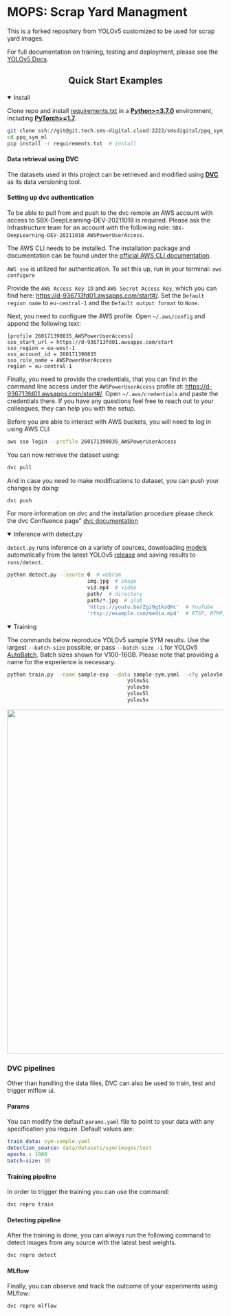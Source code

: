 # MOPS: Scrap Yard Managment

This is a forked repository from YOLOv5 customized to be used for scrap yard images.

For full documentation on training, testing and deployment, please see the [YOLOv5 Docs](https://docs.ultralytics.com).

## <div align="center">Quick Start Examples</div>

<details open>
<summary>Install</summary>

Clone repo and install [requirements.txt](https://github.com/ultralytics/yolov5/blob/master/requirements.txt) in a
[**Python>=3.7.0**](https://www.python.org/) environment, including
[**PyTorch>=1.7**](https://pytorch.org/get-started/locally/).

```bash
git clone ssh://git@git.tech.sms-digital.cloud:2222/smsdigital/ppq_sym_ml.git  # clone
cd ppq_sym_ml
pip install -r requirements.txt  # install
```

#### Data retrieval using DVC
The datasets used in  this project can be retrieved and modified using [**DVC**](https://dvc.org/) as its data versioning tool.

#### Setting up dvc authentication
To be able to pull from and push to the dvc remote an AWS account with access to
SBX-DeepLearning-DEV-20211018 is
required. Please ask the Infrastructure team for an account with the following role:
`SBX-DeepLearning-DEV-20211018 AWSPowerUserAccess`.

The AWS CLI needs to be installed. The installation package and documentation can be found under
the [official AWS CLI documentation](https://docs.aws.amazon.com/cli/latest/userguide/cli-chap-install.html).

`AWS sso` is utilized for authentication. To set this up, run in your terminal: `aws configure`

Provide the `AWS Access Key ID` and `AWS Secret Access Key`, which  you can find here:
https://d-936713fd01.awsapps.com/start#/. Set the `Default region name` to `eu-central-1` and
the `Default output format` to `None`.

Next, you need to configure the AWS profile. Open `~/.aws/config` and append the following text:
```
[profile 260171390835_AWSPowerUserAccess]
sso_start_url = https://d-936713fd01.awsapps.com/start
sso_region = eu-west-1
sso_account_id = 260171390835
sso_role_name = AWSPowerUserAccess
region = eu-central-1
```

Finally, you need to provide the credentials, that you can find in the command line access under
the `AWSPowerUserAccess` profile at: https://d-936713fd01.awsapps.com/start#/. Open `~/.aws/credentials` and paste
the credentials there. If you have any questions feel free to reach out to your colleagues, they
can help you with the setup.

Before you are able to interact with AWS buckets, you will need to log in using AWS CLI:
```bash
aws sso login --profile 260171390835_AWSPowerUserAccess
```
You can now retrieve the dataset using:
```bash
dvc pull
```
And in case you need to make modifications to dataset, you can push your changes by doing:
```bash
dvc push
```

For more information on dvc and the installation procedure please check the dvc Confluence page" [dvc documentation](https://smsdigital.atlassian.net/wiki/spaces/DS/pages/2834661483/DVC+-+dataset+version+control)
</details>

<details open>
<summary>Inference with detect.py</summary>

`detect.py` runs inference on a variety of sources, downloading [models](https://github.com/ultralytics/yolov5/tree/master/models) automatically from
the latest YOLOv5 [release](https://github.com/ultralytics/yolov5/releases) and saving results to `runs/detect`.

```bash
python detect.py --source 0  # webcam
                          img.jpg  # image
                          vid.mp4  # video
                          path/  # directory
                          path/*.jpg  # glob
                          'https://youtu.be/Zgi9g1ksQHc'  # YouTube
                          'rtsp://example.com/media.mp4'  # RTSP, RTMP, HTTP stream
```
</details>

<details open>
<summary>Training</summary>

The commands below reproduce YOLOv5 sample SYM results. Use the
largest `--batch-size` possible, or pass `--batch-size -1` for
YOLOv5 [AutoBatch](https://github.com/ultralytics/yolov5/pull/5092). Batch sizes shown for V100-16GB.
Please note that providing a name for the experience is necessary.

```bash
python train.py --name sample-exp --data sample-sym.yaml --cfg yolov5n.yaml --weights '' --batch-size 128
                                       yolov5s                                64
                                       yolov5m                                40
                                       yolov5l                                24
                                       yolov5x                                16
```

<img width="800" src="https://user-images.githubusercontent.com/26833433/90222759-949d8800-ddc1-11ea-9fa1-1c97eed2b963.png">
</details>


### DVC pipelines

Other than handling the data files, DVC can also be used to train, test and trigger mlflow ui.

#### Params
You can modify the default `params.yaml` file to point to your data with any specification you require.
Default values are:
```yaml
train_data: sym-sample.yaml
detection_source: data/datasets/sym/images/test
epochs : 1000
batch-size: 10
```

#### Training pipeline
In order to trigger the training you can use the command:
```bash
dvc repro train
```
#### Detecting pipeline
After the training is done, you can always run the following command to detect images from any source with the latest best weights.
```bash
dvc repro detect
```
#### MLflow
Finally, you can observe and track the outcome of your experiments using MLflow:
```bash
dvc repro mlflow
```
